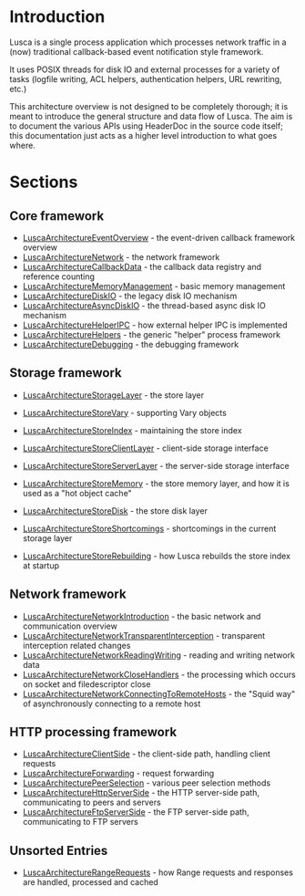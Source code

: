 # Introduction #

Lusca is a single process application which processes network traffic in a (now) traditional callback-based event notification style framework.

It uses POSIX threads for disk IO and external processes for a variety of tasks (logfile writing, ACL helpers, authentication helpers, URL rewriting, etc.)

This architecture overview is not designed to be completely thorough; it is meant to introduce the general structure and data flow of Lusca. The aim is to document the various APIs using HeaderDoc in the source code itself; this documentation just acts as a higher level introduction to what goes where.

# Sections #

## Core framework ##

  * [LuscaArchitectureEventOverview](LuscaArchitectureEventOverview.md) - the event-driven callback framework overview
  * [LuscaArchitectureNetwork](LuscaArchitectureNetwork.md) - the network framework
  * [LuscaArchitectureCallbackData](LuscaArchitectureCallbackData.md) - the callback data registry and reference counting
  * [LuscaArchitectureMemoryManagement](LuscaArchitectureMemoryManagement.md) - basic memory management
  * [LuscaArchitectureDiskIO](LuscaArchitectureDiskIO.md) - the legacy disk IO mechanism
  * [LuscaArchitectureAsyncDiskIO](LuscaArchitectureAsyncDiskIO.md) - the thread-based async disk IO mechanism
  * [LuscaArchitectureHelperIPC](LuscaArchitectureHelperIPC.md) - how external helper IPC is implemented
  * [LuscaArchitectureHelpers](LuscaArchitectureHelpers.md) - the generic "helper" process framework
  * [LuscaArchitectureDebugging](LuscaArchitectureDebugging.md) - the debugging framework

## Storage framework ##

  * [LuscaArchitectureStorageLayer](LuscaArchitectureStorageLayer.md) - the store layer
  * [LuscaArchitectureStoreVary](LuscaArchitectureStoreVary.md) - supporting Vary objects
  * [LuscaArchitectureStoreIndex](LuscaArchitectureStoreIndex.md) - maintaining the store index
  * [LuscaArchitectureStoreClientLayer](LuscaArchitectureStoreClientLayer.md) - client-side storage interface
  * [LuscaArchitectureStoreServerLayer](LuscaArchitectureStoreServerLayer.md) - the server-side storage interface
  * [LuscaArchitectureStoreMemory](LuscaArchitectureStoreMemory.md) - the store memory layer, and how it is used as a "hot object cache"
  * [LuscaArchitectureStoreDisk](LuscaArchitectureStoreDisk.md) - the store disk layer

  * [LuscaArchitectureStoreShortcomings](LuscaArchitectureStoreShortcomings.md) - shortcomings in the current storage layer
  * [LuscaArchitectureStoreRebuilding](LuscaArchitectureStoreRebuilding.md) - how Lusca rebuilds the store index at startup

## Network framework ##

  * [LuscaArchitectureNetworkIntroduction](LuscaArchitectureNetworkIntroduction.md) - the basic network and communication overview
  * [LuscaArchitectureNetworkTransparentInterception](LuscaArchitectureNetworkTransparentInterception.md) - transparent interception related changes
  * [LuscaArchitectureNetworkReadingWriting](LuscaArchitectureNetworkReadingWriting.md) - reading and writing network data
  * [LuscaArchitectureNetworkCloseHandlers](LuscaArchitectureNetworkCloseHandlers.md) - the processing which occurs on socket and filedescriptor close
  * [LuscaArchitectureNetworkConnectingToRemoteHosts](LuscaArchitectureNetworkConnectingToRemoteHosts.md) - the "Squid way" of asynchronously connecting to a remote host

## HTTP processing framework ##

  * [LuscaArchitectureClientSide](LuscaArchitectureClientSide.md) - the client-side path, handling client requests
  * [LuscaArchitectureForwarding](LuscaArchitectureForwarding.md) - request forwarding
  * [LuscaArchitecturePeerSelection](LuscaArchitecturePeerSelection.md) - various peer selection methods
  * [LuscaArchitectureHttpServerSide](LuscaArchitectureHttpServerSide.md) - the HTTP server-side path, communicating to peers and servers
  * [LuscaArchitectureFtpServerSide](LuscaArchitectureFtpServerSide.md) - the FTP server-side path, communicating to FTP servers

## Unsorted Entries ##

  * [LuscaArchitectureRangeRequests](LuscaArchitectureRangeRequests.md) - how Range requests and responses are handled, processed and cached
